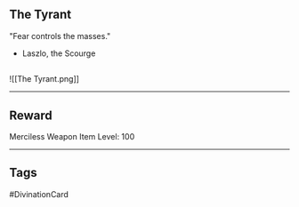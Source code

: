 ## The Tyrant
"Fear controls the masses."
- Laszlo, the Scourge
## 
![[The Tyrant.png]]

---
## Reward
Merciless Weapon
Item Level: 100

---
## Tags
#DivinationCard